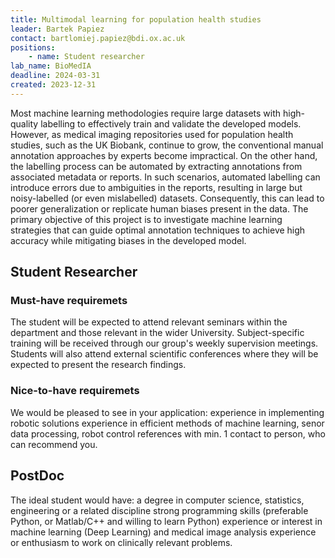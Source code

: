 ```yaml
---
title: Multimodal learning for population health studies
leader: Bartek Papiez
contact: bartlomiej.papiez@bdi.ox.ac.uk
positions:
    - name: Student researcher
lab_name: BioMedIA
deadline: 2024-03-31
created: 2023-12-31
---
```


Most machine learning methodologies require large datasets with high-quality labelling to effectively train and validate the developed models. However, as medical imaging repositories used for population health studies, such as the UK Biobank, continue to grow, the conventional manual annotation approaches by experts become impractical. On the other hand, the labelling process can be automated by extracting annotations from associated metadata or reports. In such scenarios, automated labelling can introduce errors due to ambiguities in the reports, resulting in large but noisy-labelled (or even mislabelled) datasets. Consequently, this can lead to poorer generalization or replicate human biases present in the data. The primary objective of this project is to investigate machine learning strategies that can guide optimal annotation techniques to achieve high accuracy while mitigating biases in the developed model.

## Student Researcher

### Must-have requiremets

The student will be expected to attend relevant seminars within the department and those relevant in the wider University. Subject-specific training will be received through our group's weekly supervision meetings. Students will also attend external scientific conferences where they will be expected to present the research findings.

### Nice-to-have requiremets 

We would be pleased to see in your application: experience in implementing robotic solutions experience in efficient methods of machine learning, senor data processing, robot control references with min. 1 contact to person, who can recommend you.

## PostDoc

The ideal student would have: a degree in computer science, statistics, engineering or a related discipline strong programming skills (preferable Python, or Matlab/C++ and willing to learn Python) experience or interest in machine learning (Deep Learning) and medical image analysis experience or enthusiasm to work on clinically relevant problems.
